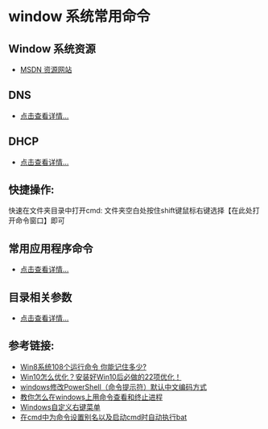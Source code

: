 # window 系统常用命令

## Window 系统资源
* [MSDN 资源网站](https://msdn.itellyou.cn/)

## DNS
* [点击查看详情...](./DNS.md)

## DHCP
* [点击查看详情...](./DHCP.md)

## 快捷操作:
快速在文件夹目录中打开cmd:
    文件夹空白处按住shift键鼠标右键选择【在此处打开命令窗口】即可

## 常用应用程序命令
* [点击查看详情...](./常用应用命令.md)

## 目录相关参数
* [点击查看详情...](./目录相关参数.md)

## 参考链接:
* [Win8系统108个运行命令 你能记住多少?](http://win8.zol.com.cn/277/2772193.html)
* [Win10怎么优化？安装好Win10后必做的22项优化！](http://www.xitonghe.com/jiaocheng/Windows10-5634.html)
* [windows修改PowerShell（命令提示符）默认中文编码方式](https://blog.csdn.net/x356982611/article/details/80285930)
* [教你怎么在windows上用命令查看和终止进程](https://jingyan.baidu.com/article/19020a0a120677529d284228.html)
* [Windows自定义右键菜单](https://blog.csdn.net/qq_25166683/article/details/81352868)
* [在cmd中为命令设置别名以及启动cmd时自动执行bat](https://www.cnblogs.com/fstang/archive/2013/04/06/3002006.html)
